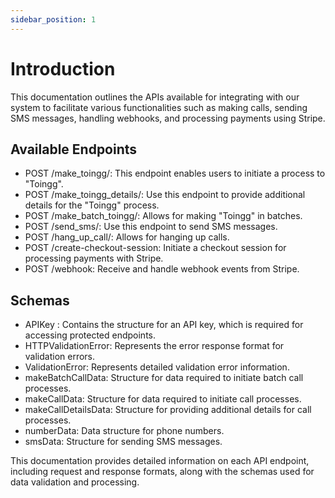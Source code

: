 ```yaml
---
sidebar_position: 1
---
```

# Introduction

This documentation outlines the APIs available for integrating with our system to facilitate various functionalities such as making calls, sending SMS messages, handling webhooks, and processing payments using Stripe.

## Available Endpoints
- POST /make_toingg/: This endpoint enables users to initiate a process to "Toingg".
- POST /make_toingg_details/: Use this endpoint to provide additional details for the "Toingg" process.
- POST /make_batch_toingg/: Allows for making "Toingg" in batches.
- POST /send_sms/: Use this endpoint to send SMS messages.
- POST /hang_up_call/: Allows for hanging up calls.
- POST /create-checkout-session: Initiate a checkout session for processing payments with Stripe.
- POST /webhook: Receive and handle webhook events from Stripe.
## Schemas
- APIKey : Contains the structure for an API key, which is required for accessing protected endpoints.
- HTTPValidationError: Represents the error response format for validation errors.
- ValidationError: Represents detailed validation error information.
- makeBatchCallData: Structure for data required to initiate batch call processes.
- makeCallData: Structure for data required to initiate call processes.
- makeCallDetailsData: Structure for providing additional details for call processes.
- numberData: Data structure for phone numbers.
- smsData: Structure for sending SMS messages.

This documentation provides detailed information on each API endpoint, including request and response formats, along with the schemas used for data validation and processing.

